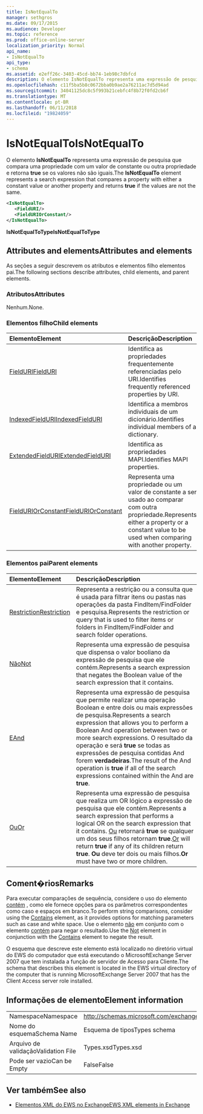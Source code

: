 ```yaml
---
title: IsNotEqualTo
manager: sethgros
ms.date: 09/17/2015
ms.audience: Developer
ms.topic: reference
ms.prod: office-online-server
localization_priority: Normal
api_name:
- IsNotEqualTo
api_type:
- schema
ms.assetid: e2eff26c-3403-45cd-bb74-1eb98c7dbfcd
description: O elemento IsNotEqualTo representa uma expressão de pesquisa que compara uma propriedade com a um valor de constante ou outra propriedade e retorna true se os valores não são iguais.
ms.openlocfilehash: c11f5ba5b8c0672bba0b9ae2a76211ac7d5d94ad
ms.sourcegitcommit: 34041125dc8c5f993b21cebfc4f8b72f0fd2cb6f
ms.translationtype: MT
ms.contentlocale: pt-BR
ms.lasthandoff: 06/11/2018
ms.locfileid: "19824059"
---
```

# <a name="isnotequalto"></a><span data-ttu-id="ac3bd-103">IsNotEqualTo</span><span class="sxs-lookup"><span data-stu-id="ac3bd-103">IsNotEqualTo</span></span>

<span data-ttu-id="ac3bd-104">O elemento **IsNotEqualTo** representa uma expressão de pesquisa que compara uma propriedade com um valor de constante ou outra propriedade e retorna **true** se os valores não são iguais.</span><span class="sxs-lookup"><span data-stu-id="ac3bd-104">The **IsNotEqualTo** element represents a search expression that compares a property with either a constant value or another property and returns **true** if the values are not the same.</span></span> 
  
```xml
<IsNotEqualTo>
   <FieldURI/>
   <FieldURIOrConstant/>
</IsNotEqualTo>
```

 <span data-ttu-id="ac3bd-105">**IsNotEqualToType**</span><span class="sxs-lookup"><span data-stu-id="ac3bd-105">**IsNotEqualToType**</span></span>
## <a name="attributes-and-elements"></a><span data-ttu-id="ac3bd-106">Attributes and elements</span><span class="sxs-lookup"><span data-stu-id="ac3bd-106">Attributes and elements</span></span>

<span data-ttu-id="ac3bd-107">As seções a seguir descrevem os atributos e elementos filho elementos pai.</span><span class="sxs-lookup"><span data-stu-id="ac3bd-107">The following sections describe attributes, child elements, and parent elements.</span></span>
  
### <a name="attributes"></a><span data-ttu-id="ac3bd-108">Atributos</span><span class="sxs-lookup"><span data-stu-id="ac3bd-108">Attributes</span></span>

<span data-ttu-id="ac3bd-109">Nenhum.</span><span class="sxs-lookup"><span data-stu-id="ac3bd-109">None.</span></span>
  
### <a name="child-elements"></a><span data-ttu-id="ac3bd-110">Elementos filho</span><span class="sxs-lookup"><span data-stu-id="ac3bd-110">Child elements</span></span>

|<span data-ttu-id="ac3bd-111">**Elemento**</span><span class="sxs-lookup"><span data-stu-id="ac3bd-111">**Element**</span></span>|<span data-ttu-id="ac3bd-112">**Descrição**</span><span class="sxs-lookup"><span data-stu-id="ac3bd-112">**Description**</span></span>|
|:-----|:-----|
|[<span data-ttu-id="ac3bd-113">FieldURI</span><span class="sxs-lookup"><span data-stu-id="ac3bd-113">FieldURI</span></span>](fielduri.md) <br/> |<span data-ttu-id="ac3bd-114">Identifica as propriedades frequentemente referenciadas pelo URI.</span><span class="sxs-lookup"><span data-stu-id="ac3bd-114">Identifies frequently referenced properties by URI.</span></span>  <br/> |
|[<span data-ttu-id="ac3bd-115">IndexedFieldURI</span><span class="sxs-lookup"><span data-stu-id="ac3bd-115">IndexedFieldURI</span></span>](indexedfielduri.md) <br/> |<span data-ttu-id="ac3bd-116">Identifica a membros individuais de um dicionário.</span><span class="sxs-lookup"><span data-stu-id="ac3bd-116">Identifies individual members of a dictionary.</span></span>  <br/> |
|[<span data-ttu-id="ac3bd-117">ExtendedFieldURI</span><span class="sxs-lookup"><span data-stu-id="ac3bd-117">ExtendedFieldURI</span></span>](extendedfielduri.md) <br/> |<span data-ttu-id="ac3bd-118">Identifica as propriedades MAPI.</span><span class="sxs-lookup"><span data-stu-id="ac3bd-118">Identifies MAPI properties.</span></span>  <br/> |
|[<span data-ttu-id="ac3bd-119">FieldURIOrConstant</span><span class="sxs-lookup"><span data-stu-id="ac3bd-119">FieldURIOrConstant</span></span>](fielduriorconstant.md) <br/> |<span data-ttu-id="ac3bd-120">Representa uma propriedade ou um valor de constante a ser usado ao comparar com outra propriedade.</span><span class="sxs-lookup"><span data-stu-id="ac3bd-120">Represents either a property or a constant value to be used when comparing with another property.</span></span>  <br/> |
   
### <a name="parent-elements"></a><span data-ttu-id="ac3bd-121">Elementos pai</span><span class="sxs-lookup"><span data-stu-id="ac3bd-121">Parent elements</span></span>

|<span data-ttu-id="ac3bd-122">**Elemento**</span><span class="sxs-lookup"><span data-stu-id="ac3bd-122">**Element**</span></span>|<span data-ttu-id="ac3bd-123">**Descrição**</span><span class="sxs-lookup"><span data-stu-id="ac3bd-123">**Description**</span></span>|
|:-----|:-----|
|[<span data-ttu-id="ac3bd-124">Restriction</span><span class="sxs-lookup"><span data-stu-id="ac3bd-124">Restriction</span></span>](restriction.md) <br/> |<span data-ttu-id="ac3bd-125">Representa a restrição ou a consulta que é usada para filtrar itens ou pastas nas operações da pasta FindItem/FindFolder e pesquisa.</span><span class="sxs-lookup"><span data-stu-id="ac3bd-125">Represents the restriction or query that is used to filter items or folders in FindItem/FindFolder and search folder operations.</span></span>  <br/> |
|[<span data-ttu-id="ac3bd-126">Não</span><span class="sxs-lookup"><span data-stu-id="ac3bd-126">Not</span></span>](not.md) <br/> |<span data-ttu-id="ac3bd-127">Representa uma expressão de pesquisa que dispensa o valor booliano da expressão de pesquisa que ele contém.</span><span class="sxs-lookup"><span data-stu-id="ac3bd-127">Represents a search expression that negates the Boolean value of the search expression that it contains.</span></span>  <br/> |
|[<span data-ttu-id="ac3bd-128">E</span><span class="sxs-lookup"><span data-stu-id="ac3bd-128">And</span></span>](and.md) <br/> |<span data-ttu-id="ac3bd-129">Representa uma expressão de pesquisa que permite realizar uma operação Boolean e entre dois ou mais expressões de pesquisa.</span><span class="sxs-lookup"><span data-stu-id="ac3bd-129">Represents a search expression that allows you to perform a Boolean And operation between two or more search expressions.</span></span> <span data-ttu-id="ac3bd-130">O resultado da operação e será **true** se todas as expressões de pesquisa contidas And forem **verdadeiras**.</span><span class="sxs-lookup"><span data-stu-id="ac3bd-130">The result of the And operation is **true** if all of the search expressions contained within the And are **true**.</span></span>  <br/> |
|[<span data-ttu-id="ac3bd-131">Ou</span><span class="sxs-lookup"><span data-stu-id="ac3bd-131">Or</span></span>](or.md) <br/> |<span data-ttu-id="ac3bd-132">Representa uma expressão de pesquisa que realiza um OR lógico a expressão de pesquisa que ele contém.</span><span class="sxs-lookup"><span data-stu-id="ac3bd-132">Represents a search expression that performs a logical OR on the search expression that it contains.</span></span> <span data-ttu-id="ac3bd-133">[Ou](or.md) retornará **true** se qualquer um dos seus filhos retornam **true**.</span><span class="sxs-lookup"><span data-stu-id="ac3bd-133">[Or](or.md) will return **true** if any of its children return **true**.</span></span> <span data-ttu-id="ac3bd-134">**Ou** deve ter dois ou mais filhos.</span><span class="sxs-lookup"><span data-stu-id="ac3bd-134">**Or** must have two or more children.</span></span>  <br/> |
   
## <a name="remarks"></a><span data-ttu-id="ac3bd-135">Coment�rios</span><span class="sxs-lookup"><span data-stu-id="ac3bd-135">Remarks</span></span>

<span data-ttu-id="ac3bd-136">Para executar comparações de sequência, considere o uso do elemento [contém](contains.md) , como ele fornece opções para os parâmetros correspondentes como caso e espaços em branco.</span><span class="sxs-lookup"><span data-stu-id="ac3bd-136">To perform string comparisons, consider using the [Contains](contains.md) element, as it provides options for matching parameters such as case and white space.</span></span> <span data-ttu-id="ac3bd-137">Use o elemento [não](not.md) em conjunto com o elemento [contém](contains.md) para negar o resultado.</span><span class="sxs-lookup"><span data-stu-id="ac3bd-137">Use the [Not](not.md) element in conjunction with the [Contains](contains.md) element to negate the result.</span></span> 
  
<span data-ttu-id="ac3bd-138">O esquema que descreve este elemento está localizado no diretório virtual do EWS do computador que está executando o MicrosoftExchange Server 2007 que tem instalada a função de servidor de Acesso para Cliente.</span><span class="sxs-lookup"><span data-stu-id="ac3bd-138">The schema that describes this element is located in the EWS virtual directory of the computer that is running MicrosoftExchange Server 2007 that has the Client Access server role installed.</span></span>
  
## <a name="element-information"></a><span data-ttu-id="ac3bd-139">Informações de elemento</span><span class="sxs-lookup"><span data-stu-id="ac3bd-139">Element information</span></span>

|||
|:-----|:-----|
|<span data-ttu-id="ac3bd-140">Namespace</span><span class="sxs-lookup"><span data-stu-id="ac3bd-140">Namespace</span></span>  <br/> |http://schemas.microsoft.com/exchange/services/2006/types  <br/> |
|<span data-ttu-id="ac3bd-141">Nome do esquema</span><span class="sxs-lookup"><span data-stu-id="ac3bd-141">Schema Name</span></span>  <br/> |<span data-ttu-id="ac3bd-142">Esquema de tipos</span><span class="sxs-lookup"><span data-stu-id="ac3bd-142">Types schema</span></span>  <br/> |
|<span data-ttu-id="ac3bd-143">Arquivo de validação</span><span class="sxs-lookup"><span data-stu-id="ac3bd-143">Validation File</span></span>  <br/> |<span data-ttu-id="ac3bd-144">Types.xsd</span><span class="sxs-lookup"><span data-stu-id="ac3bd-144">Types.xsd</span></span>  <br/> |
|<span data-ttu-id="ac3bd-145">Pode ser vazio</span><span class="sxs-lookup"><span data-stu-id="ac3bd-145">Can be Empty</span></span>  <br/> |<span data-ttu-id="ac3bd-146">False</span><span class="sxs-lookup"><span data-stu-id="ac3bd-146">False</span></span>  <br/> |
   
## <a name="see-also"></a><span data-ttu-id="ac3bd-147">Ver também</span><span class="sxs-lookup"><span data-stu-id="ac3bd-147">See also</span></span>



- [<span data-ttu-id="ac3bd-148">Elementos XML do EWS no Exchange</span><span class="sxs-lookup"><span data-stu-id="ac3bd-148">EWS XML elements in Exchange</span></span>](ews-xml-elements-in-exchange.md)

